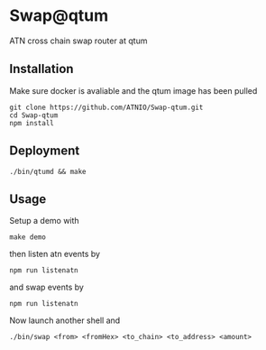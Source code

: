 # Swap@qtum
ATN cross chain swap router at qtum
## Installation
Make sure docker is avaliable and the qtum image has been pulled
~~~shell
git clone https://github.com/ATNIO/Swap-qtum.git
cd Swap-qtum
npm install
~~~
## Deployment
~~~shell
./bin/qtumd && make
~~~
## Usage
Setup a demo with
~~~shell
make demo
~~~
then listen atn events by
~~~shell
npm run listenatn
~~~
and swap events by
~~~shell
npm run listenatn
~~~
Now launch another shell and
~~~shell
./bin/swap <from> <fromHex> <to_chain> <to_address> <amount>
~~~
